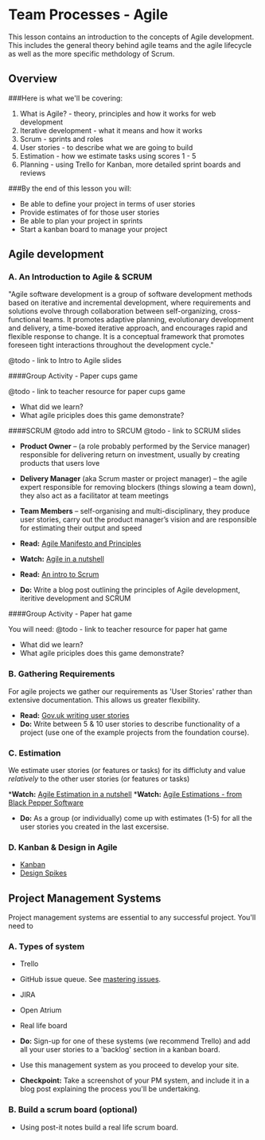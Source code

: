 Team Processes - Agile
======================

This lesson contains an introduction to the concepts of Agile development. This includes the general theory behind agile teams and the agile lifecycle as well as the more specific methdology of Scrum.

Overview
--------
###Here is what we'll be covering:

1. What is Agile? - theory, principles and how it works for web development
2. Iterative development - what it means and how it works
3. Scrum - sprints and roles
4. User stories - to describe what we are going to build
5. Estimation - how we estimate tasks using scores 1 - 5
6. Planning - using Trello for Kanban, more detailed sprint boards and reviews

###By the end of this lesson you will:

* Be able to define your project in terms of user stories
* Provide estimates of for those user stories
* Be able to plan your project in sprints
* Start a kanban board to manage your project

Agile development
-----------------

### A. An Introduction to Agile & SCRUM

"Agile software development is a group of software development methods based on iterative and incremental development, where requirements and solutions evolve through collaboration between self-organizing, cross-functional teams. 
It promotes adaptive planning, evolutionary development and delivery, a time-boxed iterative approach, and encourages rapid and flexible response to change. It is a conceptual framework that promotes foreseen tight interactions throughout the development cycle."

@todo - link to Intro to Agile slides

####Group Activity - Paper cups game

@todo - link to teacher resource for paper cups game

* What did we learn?
* What agile priciples does this game demonstrate?

####SCRUM
@todo add intro to SRCUM
@todo - link to SCRUM slides

* __Product Owner__ – (a role probably performed by the Service manager) responsible for delivering return on investment, usually by creating products that users love
* __Delivery Manager__ (aka Scrum master or project manager) – the agile expert responsible for removing blockers (things slowing a team down), they also act as a facilitator at team meetings
* __Team Members__ – self-organising and multi-disciplinary, they produce user stories, carry out the product manager’s vision and are responsible for estimating their output and speed

* __Read:__ [Agile Manifesto and Principles](http://agilemanifesto.org/)
* __Watch:__ [Agile in a nutshell](https://www.youtube.com/watch?v=zIPv-Ym2n1E)
* __Read:__ [An intro to Scrum](https://www.atlassian.com/agile/scrum)
* __Do:__ Write a blog post outlining the principles of Agile development, iteritive development and SCRUM

####Group Activity - Paper hat game

You will need:
@todo - link to teacher resource for paper hat game

* What did we learn?
* What agile priciples does this game demonstrate?

### B. Gathering Requirements
For agile projects we gather our requirements as 'User Stories' rather than extensive documentation. This allows us greater flexibility.

* __Read:__ [Gov.uk writing user stories](https://www.gov.uk/service-manual/agile/writing-user-stories.html)
* __Do:__ Write between 5 & 10 user stories to describe functionality of a project (use one of the example projects from the foundation course).

### C. Estimation
We estimate user stories (or features or tasks) for its difficluty and value _relatively_ to the other user stories (or features or tasks)

*__Watch:__ [Agile Estimation in a nutshell](https://www.youtube.com/watch?v=sCCUEtjCpCs)
*__Watch:__ [Agile Estimations - from Black Pepper Software](https://www.youtube.com/watch?v=7nTxdl29ePY)
* __Do:__ As a group (or individually) come up with estimates (1-5) for all the user stories you created in the last excersise. 

### D. Kanban & Design in Agile 

* [Kanban](https://www.atlassian.com/agile/kanban)
* [Design Spikes](http://www.smashingmagazine.com/2012/11/06/design-spikes-fit-big-picture-ux-agile-development/)

Project Management Systems
--------------------------

Project management systems are essential to any successful project. You'll need to

### A. Types of system

* Trello
* GitHub issue queue. See [mastering issues](https://guides.github.com/features/issues/).
* JIRA
* Open Atrium
* Real life board

* __Do:__ Sign-up for one of these systems (we recommend Trello) and add all your user stories to a 'backlog' section in a kanban board.
* Use this management system as you proceed to develop your site.

* __Checkpoint:__ Take a screenshot of your PM system, and include it in a blog post explaining the process you'll be undertaking.

### B. Build a scrum board (optional)

* Using post-it notes build a real life scrum board.